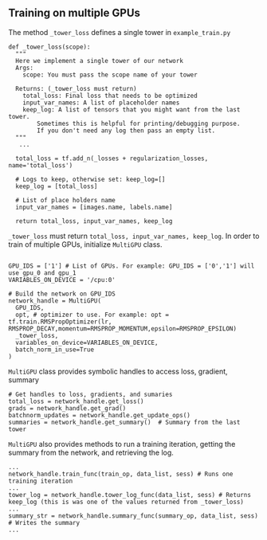 ## Training on multiple GPUs

The method `_tower_loss` defines a single tower in `example_train.py`

```shell
def _tower_loss(scope):
  """
  Here we implement a single tower of our network
  Args:
    scope: You must pass the scope name of your tower

  Returns: (_tower_loss must return)
    total_loss: Final loss that needs to be optimized
    input_var_names: A list of placeholder names
    keep_log: A list of tensors that you might want from the last tower. 
        Sometimes this is helpful for printing/debugging purpose. 
        If you don't need any log then pass an empty list.
  """
   ... 
   
  total_loss = tf.add_n(_losses + regularization_losses, name='total_loss')

  # Logs to keep, otherwise set: keep_log=[]
  keep_log = [total_loss]

  # List of place holders name
  input_var_names = [images.name, labels.name]

  return total_loss, input_var_names, keep_log
```

`_tower_loss` must return `total_loss, input_var_names, keep_log`. In order to train of multiple GPUs, initialize `MultiGPU` class.

```shell

GPU_IDS = ['1'] # List of GPUs. For example: GPU_IDS = ['0','1'] will use gpu_0 and gpu_1
VARIABLES_ON_DEVICE = '/cpu:0'

# Build the network on GPU_IDS
network_handle = MultiGPU(
  GPU_IDS,
  opt, # optimizer to use. For example: opt = tf.train.RMSPropOptimizer(lr, RMSPROP_DECAY,momentum=RMSPROP_MOMENTUM,epsilon=RMSPROP_EPSILON)
  _tower_loss,
  variables_on_device=VARIABLES_ON_DEVICE,
  batch_norm_in_use=True
)
```

`MultiGPU` class provides symbolic handles to access loss, gradient, summary
  
```shell
# Get handles to loss, gradients, and sumaries
total_loss = network_handle.get_loss()
grads = network_handle.get_grad()
batchnorm_updates = network_handle.get_update_ops()
summaries = network_handle.get_summary()  # Summary from the last tower
```

`MultiGPU` also provides methods to run a training iteration, getting the summary from the network, and retrieving the log. 

```shell
...
network_handle.train_func(train_op, data_list, sess) # Runs one training iteration
...
tower_log = network_handle.tower_log_func(data_list, sess) # Returns keep_log (this is was one of the values returned from _tower_loss)
...
summary_str = network_handle.summary_func(summary_op, data_list, sess) # Writes the summary
...
```